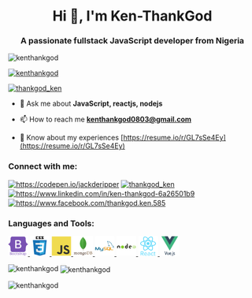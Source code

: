<h1 align="center">Hi 👋, I'm Ken-ThankGod</h1>
<h3 align="center">A passionate fullstack JavaScript developer from Nigeria</h3>

<p align="left"> <img src="https://komarev.com/ghpvc/?username=kenthankgod&label=Profile%20views&color=0e75b6&style=flat" alt="kenthankgod" /> </p>

<p align="left"> <a href="https://github.com/ryo-ma/github-profile-trophy"><img src="https://github-profile-trophy.vercel.app/?username=kenthankgod" alt="kenthankgod" /></a> </p>

<p align="left"> <a href="https://twitter.com/thankgod_ken" target="blank"><img src="https://img.shields.io/twitter/follow/thankgod_ken?logo=twitter&style=for-the-badge" alt="thankgod_ken" /></a> </p>

- 💬 Ask me about **JavaScript, reactjs, nodejs**

- 📫 How to reach me **kenthankgod0803@gmail.com**

- 📄 Know about my experiences [https://resume.io/r/GL7sSe4Ey](https://resume.io/r/GL7sSe4Ey)

<h3 align="left">Connect with me:</h3>
<p align="left">
<a href="https://codepen.io/https://codepen.io/jackderipper" target="blank"><img align="center" src="https://raw.githubusercontent.com/rahuldkjain/github-profile-readme-generator/master/src/images/icons/Social/codepen.svg" alt="https://codepen.io/jackderipper" height="30" width="40" /></a>
<a href="https://twitter.com/thankgod_ken" target="blank"><img align="center" src="https://raw.githubusercontent.com/rahuldkjain/github-profile-readme-generator/master/src/images/icons/Social/twitter.svg" alt="thankgod_ken" height="30" width="40" /></a>
<a href="https://linkedin.com/in/https://www.linkedin.com/in/ken-thankgod-6a26501b9" target="blank"><img align="center" src="https://raw.githubusercontent.com/rahuldkjain/github-profile-readme-generator/master/src/images/icons/Social/linked-in-alt.svg" alt="https://www.linkedin.com/in/ken-thankgod-6a26501b9" height="30" width="40" /></a>
<a href="https://www.facebook.com/thankgod.ken.585" target="blank"><img align="center" src="https://raw.githubusercontent.com/rahuldkjain/github-profile-readme-generator/master/src/images/icons/Social/facebook.svg" alt="https://www.facebook.com/thankgod.ken.585" height="30" width="40" /></a>
</p>

<h3 align="left">Languages and Tools:</h3>
<p align="left"> <a href="https://getbootstrap.com" target="_blank" rel="noreferrer"> <img src="https://raw.githubusercontent.com/devicons/devicon/master/icons/bootstrap/bootstrap-plain-wordmark.svg" alt="bootstrap" width="40" height="40"/> </a> <a href="https://www.w3schools.com/css/" target="_blank" rel="noreferrer"> <img src="https://raw.githubusercontent.com/devicons/devicon/master/icons/css3/css3-original-wordmark.svg" alt="css3" width="40" height="40"/> </a> <a href="https://developer.mozilla.org/en-US/docs/Web/JavaScript" target="_blank" rel="noreferrer"> <img src="https://raw.githubusercontent.com/devicons/devicon/master/icons/javascript/javascript-original.svg" alt="javascript" width="40" height="40"/> </a> <a href="https://www.mongodb.com/" target="_blank" rel="noreferrer"> <img src="https://raw.githubusercontent.com/devicons/devicon/master/icons/mongodb/mongodb-original-wordmark.svg" alt="mongodb" width="40" height="40"/> </a> <a href="https://www.mysql.com/" target="_blank" rel="noreferrer"> <img src="https://raw.githubusercontent.com/devicons/devicon/master/icons/mysql/mysql-original-wordmark.svg" alt="mysql" width="40" height="40"/> </a> <a href="https://nodejs.org" target="_blank" rel="noreferrer"> <img src="https://raw.githubusercontent.com/devicons/devicon/master/icons/nodejs/nodejs-original-wordmark.svg" alt="nodejs" width="40" height="40"/> </a> <a href="https://reactjs.org/" target="_blank" rel="noreferrer"> <img src="https://raw.githubusercontent.com/devicons/devicon/master/icons/react/react-original-wordmark.svg" alt="react" width="40" height="40"/> </a> <a href="https://vuejs.org/" target="_blank" rel="noreferrer"> <img src="https://raw.githubusercontent.com/devicons/devicon/master/icons/vuejs/vuejs-original-wordmark.svg" alt="vuejs" width="40" height="40"/> </a> </p>

<p><img align="left" src="https://github-readme-stats.vercel.app/api/top-langs?username=kenthankgod&show_icons=true&locale=en&layout=compact" alt="kenthankgod" /></p>

<p>&nbsp;<img align="center" src="https://github-readme-stats.vercel.app/api?username=kenthankgod&show_icons=true&locale=en" alt="kenthankgod" /></p>

<p><img align="center" src="https://github-readme-streak-stats.herokuapp.com/?user=kenthankgod&" alt="kenthankgod" /></p>
